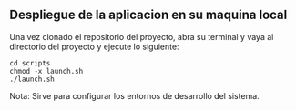 ## Despliegue de la aplicacion en su maquina local 
Una vez clonado el repositorio del proyecto, abra su terminal y vaya al directorio del proyecto y ejecute lo siguiente: 
```bash\
cd scripts
chmod -x launch.sh
./launch.sh
```

Nota:
 Sirve para configurar los entornos de desarrollo del sistema. 
